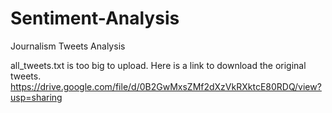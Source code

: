 # Sentiment-Analysis
Journalism Tweets Analysis

all_tweets.txt is too big to upload. 
Here is a link to download the original tweets.
https://drive.google.com/file/d/0B2GwMxsZMf2dXzVkRXktcE80RDQ/view?usp=sharing
